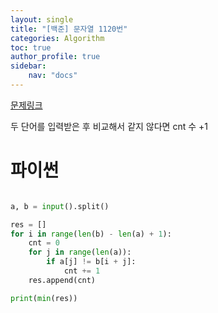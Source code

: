 ```yaml
---
layout: single
title: "[백준] 문자열 1120번"
categories: Algorithm
toc: true
author_profile: true
sidebar:
    nav: "docs"
---
```


[문제링크](https://www.acmicpc.net/problem/1120)

두 단어를 입력받은 후 비교해서 같지 않다면 cnt 수 +1

# 파이썬
```python

a, b = input().split()

res = []
for i in range(len(b) - len(a) + 1):
    cnt = 0
    for j in range(len(a)):
        if a[j] != b[i + j]:
            cnt += 1
    res.append(cnt)

print(min(res))

``` 